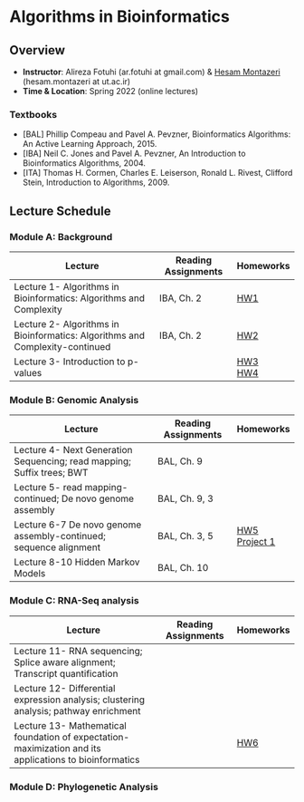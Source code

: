 # Algorithms in Bioinformatics

## Overview
- **Instructor**: Alireza Fotuhi (ar.fotuhi at gmail.com) \& [Hesam Montazeri](http://lcbb.ut.ac.ir) (hesam.montazeri at ut.ac.ir)
- **Time & Location**: Spring 2022 (online lectures)

### Textbooks
- [BAL]  Phillip Compeau and Pavel A. Pevzner, Bioinformatics Algorithms: An Active Learning Approach, 2015.
- [IBA] Neil C. Jones and Pavel A. Pevzner, An Introduction to Bioinformatics Algorithms, 2004.
- [ITA] Thomas H. Cormen, Charles E. Leiserson,  Ronald L. Rivest, Clifford Stein, Introduction to Algorithms, 2009.

## Lecture Schedule

### Module A: Background
Lecture | Reading Assignments | Homeworks |
 -------------------------- | -------------------------- | -------------------------- |
 Lecture 1- Algorithms in Bioinformatics: Algorithms and Complexity | IBA, Ch. 2 | [HW1](https://drive.google.com/file/d/18WmJGa-R44PcrEAI1DEcOD8wNugG-I99/view?usp=sharing) |
 Lecture 2- Algorithms in Bioinformatics: Algorithms and Complexity-continued | IBA, Ch. 2 | [HW2](https://drive.google.com/file/d/1neuvPmCfcmuGXSr0rIiXDqoJpHJ1CGlu/view?usp=sharing) |
 Lecture 3- Introduction to p-values | | [HW3](https://drive.google.com/file/d/13LiwlsCJW9YlJUTcISpWHJq_vSSkPHyO/view?usp=sharing) <br> [HW4](https://drive.google.com/file/d/1AOhAt4yHMeKPjRGvgoLb1zRL8Mn-_y4g/view?usp=sharing) |
  
 
### Module B: Genomic Analysis
Lecture | Reading Assignments | Homeworks |
 -------------------------- | -------------------------- | -------------------------- |
Lecture 4- Next Generation Sequencing; read mapping; Suffix trees; BWT | BAL, Ch. 9 |  |
Lecture 5- read mapping-continued; De novo genome assembly | BAL, Ch. 9, 3 |  |
Lecture 6-7 De novo genome assembly-continued; sequence alignment | BAL, Ch. 3, 5 |  [HW5](https://drive.google.com/file/d/165tvEUnrZ4HzZE8SB5UORk2099V8l-Yk/view?usp=sharing) <br> [Project 1](https://drive.google.com/file/d/1YYlgkna1lEf2gjQZq_l9Ar3HGWAcGPmM/view?usp=sharing) |
Lecture 8-10 Hidden Markov Models | BAL, Ch. 10 |  |

### Module C: RNA-Seq analysis
Lecture | Reading Assignments | Homeworks |
 -------------------------- | -------------------------- | -------------------------- |
Lecture 11- RNA sequencing; Splice aware alignment; Transcript quantification|  |
Lecture 12- Differential expression analysis; clustering analysis; pathway enrichment |  |
Lecture 13- Mathematical foundation of expectation-maximization and its applications to bioinformatics| | [HW6](https://drive.google.com/file/d/1O-WxmFB2Sr2CKaVXXTTRH91H4HW8Jljl/view?usp=sharing)  |

### Module D: Phylogenetic Analysis
